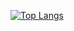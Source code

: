 [![Top Langs](https://github-readme-stats.vercel.app/api/top-langs/?username=aemann)](https://github.com/aemann01/github-readme-stats)
